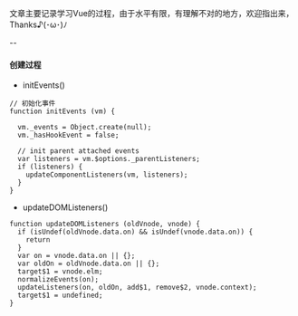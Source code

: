 文章主要记录学习Vue的过程，由于水平有限，有理解不对的地方，欢迎指出来，Thanks♪(･ω･)ﾉ

--

#### 创建过程
* initEvents()
```
// 初始化事件
function initEvents (vm) {

  vm._events = Object.create(null);
  vm._hasHookEvent = false;

  // init parent attached events
  var listeners = vm.$options._parentListeners;
  if (listeners) {
    updateComponentListeners(vm, listeners);
  }
}
```

* updateDOMListeners()

```
function updateDOMListeners (oldVnode, vnode) {
  if (isUndef(oldVnode.data.on) && isUndef(vnode.data.on)) {
    return
  }
  var on = vnode.data.on || {};
  var oldOn = oldVnode.data.on || {};
  target$1 = vnode.elm;
  normalizeEvents(on);
  updateListeners(on, oldOn, add$1, remove$2, vnode.context);
  target$1 = undefined;
}

```